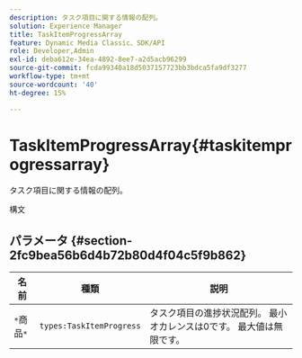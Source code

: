 ```yaml
---
description: タスク項目に関する情報の配列。
solution: Experience Manager
title: TaskItemProgressArray
feature: Dynamic Media Classic、SDK/API
role: Developer,Admin
exl-id: deba612e-34ea-4892-8ee7-a2d5acb96299
source-git-commit: fcda99340a18d5037157723bb3bdca5fa9df3277
workflow-type: tm+mt
source-wordcount: '40'
ht-degree: 15%

---
```


# TaskItemProgressArray{#taskitemprogressarray}

タスク項目に関する情報の配列。

構文

## パラメータ {#section-2fc9bea56b6d4b72b80d4f04c5f9b862}

| 名前 | 種類 | 説明 |
|---|---|---|
| `*`商品`*` | `types:TaskItemProgress` | タスク項目の進捗状況配列。 最小オカレンスは0です。 最大値は無限です。 |
